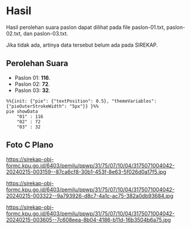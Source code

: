 # Hasil

Hasil perolehan suara paslon dapat dilihat pada file paslon-01.txt, paslon-02.txt, dan paslon-03.txt.

Jika tidak ada, artinya data tersebut belum ada pada SIREKAP.

## Perolehan Suara

 * Paslon 01: **116**.
 * Paslon 02: **72**.
 * Paslon 03: **32**.

```mermaid
%%{init: {"pie": {"textPosition": 0.5}, "themeVariables": {"pieOuterStrokeWidth": "5px"}} }%%
pie showData
    "01" : 116
    "02" : 72
    "03" : 32
```
## Foto C Plano

https://sirekap-obj-formc.kpu.go.id/6403/pemilu/ppwp/31/75/07/10/04/3175071004042-20240215-003159--87ca6cf8-30b1-453f-8e63-5f026d0a17f5.jpg

https://sirekap-obj-formc.kpu.go.id/6403/pemilu/ppwp/31/75/07/10/04/3175071004042-20240215-003322--9a793926-d8c7-4a1c-ac75-382a0db93684.jpg

https://sirekap-obj-formc.kpu.go.id/6403/pemilu/ppwp/31/75/07/10/04/3175071004042-20240215-003605--7c608eea-8b04-4186-b11d-16b3504b6a75.jpg
